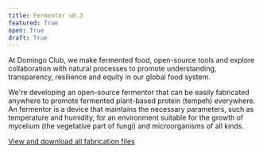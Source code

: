 ```yaml
---
title: Fermentor v0.3
featured: True
open: True
draft: True
---
```


At Domingo Club, we make fermented food, open-source tools and explore collaboration with natural processes to promote understanding, transparency, resilience and equity in our global food system.

We're developing an open-source fermentor that can be easily fabricated anywhere to promote fermented plant-based protein (tempeh) everywhere. An fermentor is a device that maintains the necessary parameters, such as temperature and humidity, for an environment suitable for the growth of mycelium (the vegetative part of fungi) and microorganisms of all kinds.

[View and download all fabrication files](button:https://github.com/domingoclub/domingo-fermentor)
